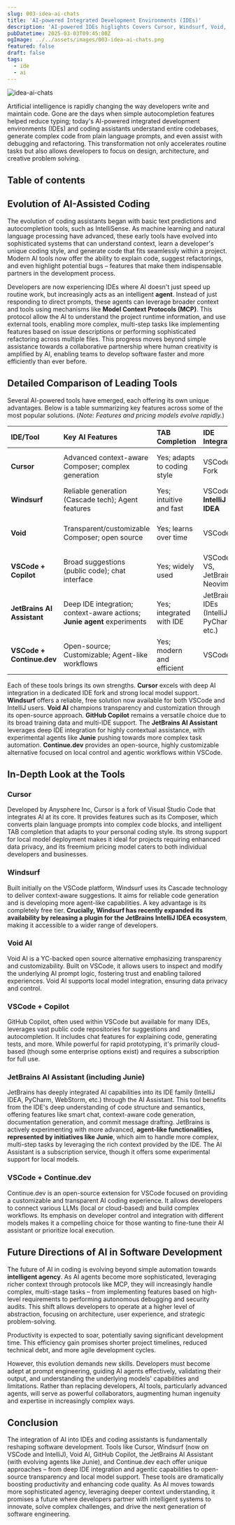 ```yaml
---
slug: 003-idea-ai-chats
title: 'AI-powered Integrated Development Environments (IDEs)'
description: 'AI-powered IDEs higlights Covers Cursor, Windsurf, Void, Copilot, JetBrains AI Assistant, and Continue.dev.'
pubDatetime: 2025-03-03T09:45:00Z
ogImage: ../../assets/images/003-idea-ai-chats.png
featured: false
draft: false
tags:
  - ide
  - ai
---
```


![idea-ai-chats](@assets/images/003-idea-ai-chats.png)

Artificial intelligence is rapidly changing the way developers write and maintain code.
Gone are the days when simple autocompletion features helped reduce typing; today's AI-powered integrated development environments (IDEs) and coding assistants understand entire codebases, generate complex code from plain language prompts, and even assist with debugging and refactoring.
This transformation not only accelerates routine tasks but also allows developers to focus on design, architecture, and creative problem solving.

## Table of contents

## Evolution of AI-Assisted Coding

The evolution of coding assistants began with basic text predictions and autocompletion tools, such as IntelliSense.
As machine learning and natural language processing have advanced, these early tools have evolved into sophisticated systems that can understand context, learn a developer's unique coding style, and generate code that fits seamlessly within a project.
Modern AI tools now offer the ability to explain code, suggest refactorings, and even highlight potential bugs – features that make them indispensable partners in the development process.

Developers are now experiencing IDEs where AI doesn't just speed up routine work, but increasingly acts as an intelligent **agent**.
Instead of just responding to direct prompts, these agents can leverage broader context and tools using mechanisms like **Model Context Protocols (MCP)**.
This protocol allow the AI to understand the project runtime information, and use external tools, enabling more complex, multi-step tasks like implementing features based on issue descriptions or performing sophisticated refactoring across multiple files.
This progress moves beyond simple assistance towards a collaborative partnership where human creativity is amplified by AI, enabling teams to develop software faster and more efficiently than ever before.

## Detailed Comparison of Leading Tools

Several AI-powered tools have emerged, each offering its own unique advantages.
Below is a table summarizing key features across some of the most popular solutions.
(*Note: Features and pricing models evolve rapidly.*)

| IDE/Tool                 | Key AI Features                                      | TAB Completion                | IDE Integration        | Free Version                              | Local Models Support                 |
| :----------------------- | :--------------------------------------------------- | :---------------------------- | :--------------------- | :---------------------------------------- | :----------------------------------- |
| **Cursor**               | Advanced context-aware Composer; complex generation | Yes; adapts to coding style   | VSCode Fork            | Freemium model with robust free tier      | Yes; supports various local models   |
| **Windsurf**             | Reliable generation (Cascade tech); Agent features   | Yes; intuitive and fast       | VSCode, **IntelliJ IDEA** | Completely free tier available            | No; relies on cloud-based models     |
| **Void**                 | Transparent/customizable Composer; open source     | Yes; learns over time         | VSCode                 | Freemium model; community-driven          | Yes; open source encourages local    |
| **VSCode + Copilot**     | Broad suggestions (public code); chat interface    | Yes; widely used              | VSCode, VS, JetBrains, Neovim | VSCode free; Copilot requires subscription | Limited (via extensions/gateways) |
| **JetBrains AI Assistant** | Deep IDE integration; context-aware actions; **Junie agent** experiments | Yes; integrated with IDE | JetBrains IDEs (IntelliJ, PyCharm, etc.) | Subscription-based (trial available) | Yes (experimental/limited models)    |
| **VSCode + Continue.dev** | Open-source; Customizable; Agent-like workflows    | Yes; modern and efficient     | VSCode                 | Open Source / Freemium for cloud proxy | Yes; supports various local models   |

Each of these tools brings its own strengths.
**Cursor** excels with deep AI integration in a dedicated IDE fork and strong local model support.
**Windsurf** offers a reliable, free solution now available for both VSCode and IntelliJ users.
**Void AI** champions transparency and customization through its open-source approach.
**GitHub Copilot** remains a versatile choice due to its broad training data and multi-IDE support.
The **JetBrains AI Assistant** leverages deep IDE integration for highly contextual assistance, with experimental agents like **Junie** pushing towards more complex task automation.
**Continue.dev** provides an open-source, highly customizable alternative focused on local control and agentic workflows within VSCode.

## In-Depth Look at the Tools

### Cursor

Developed by Anysphere Inc, Cursor is a fork of Visual Studio Code that integrates AI at its core.
It provides features such as its Composer, which converts plain language prompts into complex code blocks, and intelligent TAB completion that adapts to your personal coding style.
Its strong support for local model deployment makes it ideal for projects requiring enhanced data privacy, and its freemium pricing model caters to both individual developers and businesses.

### Windsurf

Built initially on the VSCode platform, Windsurf uses its Cascade technology to deliver context-aware suggestions.
It aims for reliable code generation and is developing more agent-like capabilities.
A key advantage is its completely free tier.
**Crucially, Windsurf has recently expanded its availability by releasing a plugin for the JetBrains IntelliJ IDEA ecosystem**, making it accessible to a wider range of developers.

### Void AI

Void AI is a YC-backed open source alternative emphasizing transparency and customizability.
Built on VSCode, it allows users to inspect and modify the underlying AI prompt logic, fostering trust and enabling tailored experiences.
Void AI supports local model integration, ensuring data privacy and control.

### VSCode + Copilot

GitHub Copilot, often used within VSCode but available for many IDEs, leverages vast public code repositories for suggestions and autocompletion.
It includes chat features for explaining code, generating tests, and more.
While powerful for rapid prototyping, it's primarily cloud-based (though some enterprise options exist) and requires a subscription for full use.

### JetBrains AI Assistant (including Junie)

JetBrains has deeply integrated AI capabilities into its IDE family (IntelliJ IDEA, PyCharm, WebStorm, etc.) through the AI Assistant.
This tool benefits from the IDE's deep understanding of code structure and semantics, offering features like smart chat, context-aware code generation, documentation generation, and commit message drafting.
JetBrains is actively experimenting with more advanced, **agent-like functionalities, represented by initiatives like Junie**, which aim to handle more complex, multi-step tasks by leveraging the rich context provided by the IDE.
The AI Assistant is a subscription service, though it offers some experimental support for local models.

### VSCode + Continue.dev

Continue.dev is an open-source extension for VSCode focused on providing a customizable and transparent AI coding experience.
It allows developers to connect various LLMs (local or cloud-based) and build complex workflows.
Its emphasis on developer control and integration with different models makes it a compelling choice for those wanting to fine-tune their AI assistant or prioritize local execution.

## Future Directions of AI in Software Development

The future of AI in coding is evolving beyond simple automation towards **intelligent agency**.
As AI agents become more sophisticated, leveraging richer context through protocols like MCP, they will increasingly handle complex, multi-stage tasks – from implementing features based on high-level requirements to performing autonomous debugging and security audits.
This shift allows developers to operate at a higher level of abstraction, focusing on architecture, user experience, and strategic problem-solving.

Productivity is expected to soar, potentially saving significant development time.
This efficiency gain promises shorter project timelines, reduced technical debt, and more agile development cycles.

However, this evolution demands new skills.
Developers must become adept at prompt engineering, guiding AI agents effectively, validating their output, and understanding the underlying models' capabilities and limitations.
Rather than replacing developers, AI tools, particularly advanced agents, will serve as powerful collaborators, augmenting human ingenuity and expertise in increasingly complex ways.

## Conclusion

The integration of AI into IDEs and coding assistants is fundamentally reshaping software development.
Tools like Cursor, Windsurf (now on VSCode and IntelliJ), Void AI, GitHub Copilot, the JetBrains AI Assistant (with evolving agents like Junie), and Continue.dev each offer unique approaches – from deep IDE integration and agentic capabilities to open-source transparency and local model support.
These tools are dramatically boosting productivity and enhancing code quality.
As AI moves towards more sophisticated agency, leveraging deeper context understanding, it promises a future where developers partner with intelligent systems to innovate, solve complex challenges, and drive the next generation of software engineering.